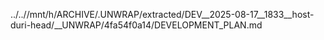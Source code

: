 ../..//mnt/h/ARCHIVE/.UNWRAP/extracted/DEV__2025-08-17__1833__host-duri-head/__UNWRAP/4fa54f0a14/DEVELOPMENT_PLAN.md